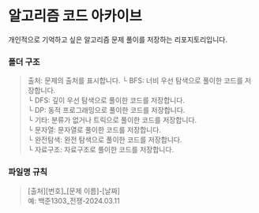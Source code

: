 # 알고리즘 코드 아카이브

개인적으로 기억하고 싶은 알고리즘 문제 풀이를 저장하는 리포지토리입니다.

### 폴더 구조

>출처: 문제의 출처를 표시합니다.
└ BFS: 너비 우선 탐색으로 풀이한 코드를 저장합니다.<br/>
└ DFS: 깊이 우선 탐색으로 풀이한 코드를 저장합니다.<br/>
└ DP: 동적 프로그래밍으로 풀이한 코드를 저장합니다.<br/>
└ 기타: 분류가 없거나 트릭으로 풀이한 코드를 저장합니다.<br/>
└ 문자열: 문자열로 풀이한 코드를 저장합니다.<br/>
└ 완전탐색: 완전 탐색으로 풀이한 코드를 저장합니다.<br/>
└ 자료구조: 자료구조로 풀이한 코드를 저장합니다.<br/>

### 파일명 규칙
>[출처][번호]_[문제 이름]-[날짜]<br/>
예: 백준1303_전쟁-2024.03.11<br/>